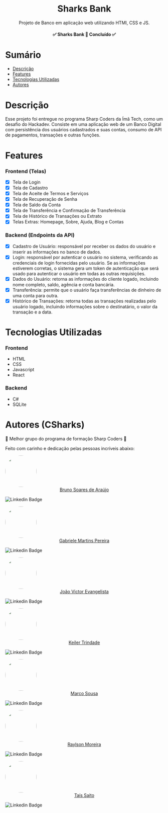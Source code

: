 <h1 align="center"> Sharks Bank</h1>

<p align="center">Projeto de Banco em aplicação web utilizando HTMl, CSS e JS.</p>

<h4 align="center"> &#9989; Sharks Bank 🦈 Concluído &#9989; </h4>

# Sumário

- [Descrição](#Descrição)
- [Features](#Features)
- [Tecnologias Utilizadas](#Tecnologias-Utilizadas)
- [Autores](#Autores)

# Descrição

Esse projeto foi entregue no programa Sharp Coders da Ímã Tech, como um desafio do Hackadev. Consiste em uma aplicação web de um Banco Digital com persistência dos usuários cadastrados e suas contas, consumo de API de pagamentos, transações e outras funções.

# Features

### Frontend (Telas)

- [x] Tela de Login
- [x] Tela de Cadastro
- [x] Tela de Aceite de Termos e Serviços
- [x] Tela de Recuperação de Senha
- [x] Tela de Saldo da Conta
- [x] Tela de Transferência e Confirmação de Transferência
- [x] Tela de Histórico de Transações ou Extrato
- [x] Telas Extras: Homepage, Sobre, Ajuda, Blog e Contas

### Backend (Endpoints da API)

- [x] Cadastro de Usuário: responsável por receber os dados do usuário e inserir as informações no banco de dados.
- [x] Login: responsável por autenticar o usuário no sistema, verificando as credenciais de login fornecidas pelo usuário. Se as informações estiverem corretas, o sistema gera um token de autenticação que será usado para autenticar o usuário em todas as outras requisições.
- [x] Dados do Usuário: retorna as informações do cliente logado, incluindo nome completo, saldo, agência e conta bancária.
- [x] Transferência: permite que o usuário faça transferências de dinheiro de uma conta para outra.
- [x] Histórico de Transações: retorna todas as transações realizadas pelo usuário logado, incluindo informações sobre o destinatário, o valor da transação e a data.

# Tecnologias Utilizadas

### Frontend

- HTML
- CSS
- Javascript
- React

### Backend

- C#
- SQLite

# Autores (CSharks)

:blue_heart: Melhor grupo do programa de formação Sharp Coders :blue_heart:

Feito com carinho e dedicação pelas pessoas incríveis abaixo:



<img style="border-radius: 50%;" src="https://avatars.githubusercontent.com/u/48768035?v=4" width="100px;" alt=""/>

<div align="center"><a href="https://github.com/brunosas88">Bruno Soares de Araújo</a>
</div>

![Linkedin Badge](https://img.shields.io/badge/-Bruno-blue?style=flat-square&logo=Linkedin&logoColor=white&link=https://www.linkedin.com/in/brunosas/)



<img style="border-radius: 50%;" src="https://avatars.githubusercontent.com/u/116194748?s=400&u=cba011cc512094051366a94ef260ded447b35ccf&v=4" width="100px;" alt=""/>

<div align="center"><a href="https://github.com/gabriele-martins">Gabriele Martins Pereira</a>
</div>

![Linkedin Badge](https://img.shields.io/badge/-Gabriele-blue?style=flat-square&logo=Linkedin&logoColor=white&link=https://www.linkedin.com/in/gabriele-martins-pereira/)



<img style="border-radius: 50%;" src="https://avatars.githubusercontent.com/u/114453405?v=4" width="100px;" alt=""/>

<div align="center"><a href="https://github.com/jvbevangelista">João Victor Evangelista</a>
</div>

![Linkedin Badge](https://img.shields.io/badge/-João-blue?style=flat-square&logo=Linkedin&logoColor=white&link=https://www.linkedin.com/in/jvbevangelista/)



<img style="border-radius: 50%;" src="https://avatars.githubusercontent.com/u/31934263?v=4" width="100px;" alt=""/>

<div align="center"><a href="https://github.com/keilertrindade">Keiler Trindade</a>
</div>

![Linkedin Badge](https://img.shields.io/badge/-Keiler-blue?style=flat-square&logo=Linkedin&logoColor=white&link=https://www.linkedin.com/in/keilertrindade/)



<img style="border-radius: 50%;" src="https://avatars.githubusercontent.com/u/102182265?v=4" width="100px;" alt=""/>

<div align="center"><a href="https://github.com/marccosousa">Marco Sousa</a>
</div>

![Linkedin Badge](https://img.shields.io/badge/-Marco-blue?style=flat-square&logo=Linkedin&logoColor=white&link=https://www.linkedin.com/in/marccosousa/)



<img style="border-radius: 50%;" src="https://avatars.githubusercontent.com/u/105930732?v=4" width="100px;" alt=""/>

<div align="center"><a href="https://github.com/Lmraylson26">Raylson Moreira</a>
</div>

![Linkedin Badge](https://img.shields.io/badge/-Raylson-blue?style=flat-square&logo=Linkedin&logoColor=white&link=https://www.linkedin.com/in/raylson-moreira-4836b8228/)



<img style="border-radius: 50%;" src="https://avatars.githubusercontent.com/u/118393989?v=4" width="100px;" alt=""/>

<div align="center"><a href="https://github.com/TaisSaito">Taís Saito</a>
</div>

![Linkedin Badge](https://img.shields.io/badge/-Taís-blue?style=flat-square&logo=Linkedin&logoColor=white&link=https://www.linkedin.com/in/ta%C3%ADs-saito-tavares-515871207/)
